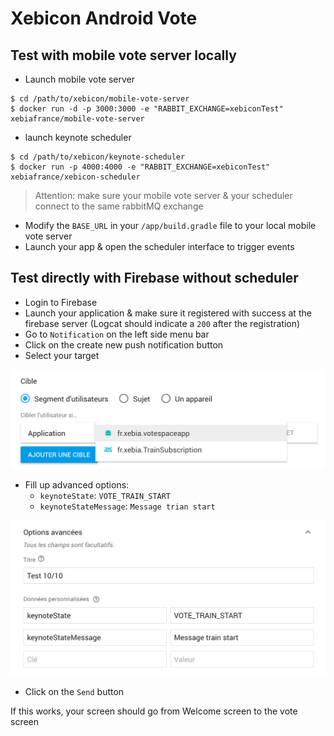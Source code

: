 # Xebicon Android Vote

## Test with mobile vote server locally

- Launch mobile vote server
```
$ cd /path/to/xebicon/mobile-vote-server
$ docker run -d -p 3000:3000 -e "RABBIT_EXCHANGE=xebiconTest" xebiafrance/mobile-vote-server
```
- launch keynote scheduler 
```
$ cd /path/to/xebicon/keynote-scheduler
$ docker run -p 4000:4000 -e "RABBIT_EXCHANGE=xebiconTest" xebiafrance/xebicon-scheduler 
```
> Attention: make sure your mobile vote server & your scheduler connect to the
same rabbitMQ exchange
- Modify the `BASE_URL` in your `/app/build.gradle` file to your local mobile
vote server
- Launch your app & open the scheduler interface to trigger events

## Test directly with Firebase without scheduler

- Login to Firebase
- Launch your application & make sure it registered with success at the firebase
server (Logcat should indicate a `200` after the registration)
- Go to `Notification` on the left side menu bar
- Click on the create new push notification button
- Select your target

![pn-target](screenshots/pn-target.png)

- Fill up advanced options:
	- `keynoteState`: `VOTE_TRAIN_START`
	- `keynoteStateMessage`: `Message trian start`

![pn-advanced-options](screenshots/pn-advanced-options.png)

- Click on the `Send` button

If this works, your screen should go from Welcome screen to the vote screen